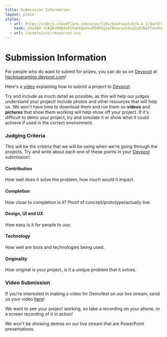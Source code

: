```yaml
---
title: Submission Information
layout: plain
styles:
  - url: https://cdnjs.cloudflare.com/ajax/libs/bootswatch/4.4.1/darkly/bootstrap.min.css
    hash: sha384-rCA2D+D9QXuP2TomtQwd+uP50EHjpafN+wruul0sXZzX/Da7Txn4tB9aLMZV4DZm
  - url: /assets/css/resources.css
---
```


# Submission Information

For people who do want to submit for prizes, you can do so on [Devpost](https://hackquarantine.devpost.com) at [hackquarantine.devpost.com](https://hackquarantine.devpost.com/)!

Here's a [video](https://www.youtube.com/watch?v=TkuU6DjAqeQ) explaining how to submit a project to [Devpost](https://hackquarantine.devpost.com).

Try and include as much detail as possible, as this will help our judges understand your project! Include photos and other resources that will help us. We won't have time to download them and run them so **videos** and **pictures** that show them working will help show off your project. If it's difficult to demo your project, try and simulate it or show what it could achieve if used in the correct environment. 

### Judging Criteria

This will be the criteria that we will be using when we're going through the projects. Try and write about each one of these points in your [Devpost](https://hackquarantine.devpost.com) submission!

#### Contribution 

How well does it solve the problem, how much would it impact.

#### Completion

How close to completion is it? Proof of concept/prototype/actually live.

#### Design, UI and UX

How easy is it for people to use.

#### Technology 

How well are tools and technologies being used.

#### Originality

How original is your project, is it a unique problem that it solves.


### Video Submission

If you're interested in making a video for Demofest on our live stream, send us your video [here](/submissions)!

We want to see your project working, so take a recording on your phone, or a screen recording of it in action! 

We won't be showing demos on our live stream that are PowerPoint presentations.
